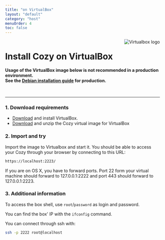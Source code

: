 ```yaml
---
title: "on VirtualBox"
layout: "default"
category: "host"
menuOrder: 4
toc: false
---
```



<div style="height: 0; overflow: shown; text-align: right">
<img alt="Virtualbox logo" src="/assets/images/virtualbox-logo.png">
</div>

# Install Cozy on VirtualBox

**Usage of the VirtualBox image below is not recommended in a production environment.**    
**See the [Debian installation guide](install-on-debian.html) for production.**

<br>

---

<h3>1. Download requirements</h3>

* [Download](https://www.virtualbox.org/wiki/Downloads) and install VirtualBox.
* [Download](https://files.cozycloud.cc/cozy/virtualbox-cozycloud-latest.zip) and unzip the Cozy
virtual image for VirtualBox

<h3>2. Import and try</h3>

Import the image to Virtualbox and start it.
You should be able to access your Cozy through your browser by connecting to this URL:

```bash
https://localhost:2223/
```

If you are on OS X, you have to forward ports.
Port 22 form your virtual machine should forward to 127.0.0.1:2222 and port 443 should forward to 127.0.0.1:2223.

<h3>3. Additional information</h3>

To access the box shell, use `root`/`password` as login and password.

You can find the box' IP with the `ifconfig` command.

You can connect through ssh with:

```bash
ssh -p 2222 root@localhost
```
